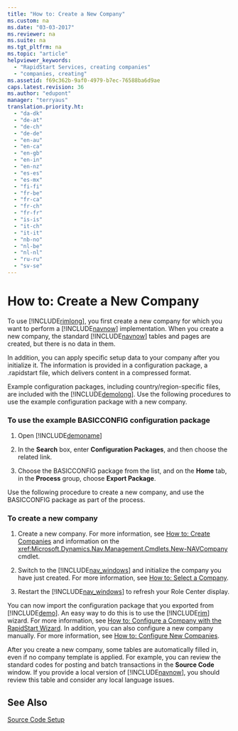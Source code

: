 ```yaml
---
title: "How to: Create a New Company"
ms.custom: na
ms.date: "03-03-2017"
ms.reviewer: na
ms.suite: na
ms.tgt_pltfrm: na
ms.topic: "article"
helpviewer_keywords: 
  - "RapidStart Services, creating companies"
  - "companies, creating"
ms.assetid: f69c362b-9af0-4979-b7ec-76588ba6d9ae
caps.latest.revision: 36
ms.author: "edupont"
manager: "terryaus"
translation.priority.ht: 
  - "da-dk"
  - "de-at"
  - "de-ch"
  - "de-de"
  - "en-au"
  - "en-ca"
  - "en-gb"
  - "en-in"
  - "en-nz"
  - "es-es"
  - "es-mx"
  - "fi-fi"
  - "fr-be"
  - "fr-ca"
  - "fr-ch"
  - "fr-fr"
  - "is-is"
  - "it-ch"
  - "it-it"
  - "nb-no"
  - "nl-be"
  - "nl-nl"
  - "ru-ru"
  - "sv-se"
---
```

# How to: Create a New Company
To use [!INCLUDE[rimlong](../SetupAndAdministration/includes/rimlong_md.md)], you first create a new company for which you want to perform a [!INCLUDE[navnow](../ApplicationDesign/includes/navnow_md.md)] implementation. When you create a new company, the standard [!INCLUDE[navnow](../ApplicationDesign/includes/navnow_md.md)] tables and pages are created, but there is no data in them.  
  
 In addition, you can apply specific setup data to your company after you initialize it. The information is provided in a configuration package, a .rapidstart file, which delivers content in a compressed format.  
  
 Example configuration packages, including country\/region\-specific files, are included with the [!INCLUDE[demolong](../ApplicationDesign/includes/demolong_md.md)]. Use the following procedures to use the example configuration package with a new company.  
  
### To use the example BASICCONFIG configuration package  
  
1.  Open [!INCLUDE[demoname](../BusinessFunctionality/IntegratingWithMicrosoftDynamicsCRM/includes/demoname_md.md)]  
  
2.  In the **Search** box, enter **Configuration Packages**, and then choose the related link.  
  
3.  Choose the BASICCONFIG package from the list, and on the **Home** tab, in the **Process** group, choose **Export Package**.  
  
 Use the following procedure to create a new company, and use the BASICCONFIG package as part of the process.  
  
### To create a new company  
  
1.  Create a new company. For more information, see [How to: Create Companies](../Topic/How%20to:%20Create%20Companies.md) and information on the <xref:Microsoft.Dynamics.Nav.Management.Cmdlets.New-NAVCompany> cmdlet.  
  
2.  Switch to the [!INCLUDE[nav_windows](../BusinessFunctionality/IntegratingWithMicrosoftOffice/includes/nav_windows_md.md)] and initialize the company you have just created. For more information, see [How to: Select a Company](../WorkingWithDynamics/-$-s_company-how-to-select-a-company-$-.md).  
  
3.  Restart the [!INCLUDE[nav_windows](../BusinessFunctionality/IntegratingWithMicrosoftOffice/includes/nav_windows_md.md)] to refresh your Role Center display.  
  
 You can now import the configuration package that you exported from [!INCLUDE[demo](../ApplicationDesign/includes/demo_md.md)]. An easy way to do this is to use the [!INCLUDE[rim](../Roles/includes/rim_md.md)] wizard. For more information, see [How to: Configure a Company with the RapidStart Wizard](../SetupAndAdministration/how-to-configure-a-company-with-the-rapidstart-wizard.md). In addition, you can also configure a new company manually. For more information, see [How to: Configure New Companies](../SetupAndAdministration/how-to-configure-new-companies.md).  
  
 After you create a new company, some tables are automatically filled in, even if no company template is applied. For example, you can review the standard codes for posting and batch transactions in the **Source Code** window. If you provide a local version of [!INCLUDE[navnow](../ApplicationDesign/includes/navnow_md.md)], you should review this table and consider any local language issues.  
  
## See Also  
 [Source Code Setup](assetId:///dc7fc6db-e9d1-40a6-be60-2ba6e9cf5c69)
